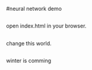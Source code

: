 #neural network demo


## 
open index.html in your browser.
##
change this world.
##
winter is comming 
